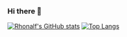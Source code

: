 ### Hi there 👋

[![Rhonalf's GitHub stats](https://github-readme-stats.vercel.app/api?username=rhonaldomaster&show=reviews,discussions_started,discussions_answered,prs_merged,prs_merged_percentage&show_icons=true&theme=graywhite)](https://github.com/anuraghazra/github-readme-stats) [![Top Langs](https://github-readme-stats.vercel.app/api/top-langs/?username=rhonaldomaster&langs_count=6&theme=graywhite)](https://github.com/anuraghazra/github-readme-stats)
<!--
**rhonaldomaster/rhonaldomaster** is a ✨ _special_ ✨ repository because its `README.md` (this file) appears on your GitHub profile.

Here are some ideas to get you started:

- 🔭 I’m currently working on ...
- 🌱 I’m currently learning ...
- 👯 I’m looking to collaborate on ...
- 🤔 I’m looking for help with ...
- 💬 Ask me about ...
- 📫 How to reach me: ...
- 😄 Pronouns: ...
- ⚡ Fun fact: ...
-->

